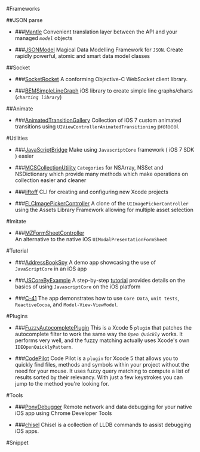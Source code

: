 #Frameworks

##JSON parse

* ###[Mantle](https://github.com/MantleFramework/Mantle)
Convenient translation layer between the API and your managed *`model`* objects

* ###[JSONModel](https://github.com/icanzilb/JSONModel)
Magical Data Modelling Framework for `JSON`. Create rapidly powerful, atomic and smart data model classes

##Socket

* ###[SocketRocket](https://github.com/square/SocketRocket)
A conforming Objective-C WebSocket client library.

* ###[BEMSimpleLineGraph](https://github.com/Boris-Em/BEMSimpleLineGraph)
iOS library to create simple line graphs/charts (*`charting library`*)

##Animate

* ###[AnimatedTransitionGallery](https://github.com/shu223/AnimatedTransitionGallery)
Collection of iOS 7 custom animated transitions using `UIViewControllerAnimatedTransitioning` protocol.

#Utilities

* ###[JavaScriptBridge](https://github.com/kishikawakatsumi/JavaScriptBridge)
Make using `JavascriptCore` framework ( iOS 7 SDK ) easier 

* ###[MCSCollectionUtility](https://github.com/macoscope/MCSCollectionUtility)
`Categories` for NSArray, NSSet and NSDictionary which provide many methods which make operations on collection easier and cleaner

* ###[liftoff](https://github.com/thoughtbot/liftoff?utm_source=ios+dev+tools&utm_medium=website&utm_campaign=ios+dev+tools&at=11lvzs&ct=ios+dev+tools)
CLI for creating and configuring new Xcode projects

* ###[ELCImagePickerController](https://github.com/B-Sides/ELCImagePickerController)
A clone of the `UIImagePickerController` using the Assets Library Framework allowing for multiple asset selection

#Imitate

* ###[MZFormSheetController](https://github.com/m1entus/MZFormSheetController)    
 An alternative to the native iOS `UIModalPresentationFormSheet`


#Tutorial

* ###[AddressBookSpy](https://github.com/jfahrenkrug/AddressBookSpy)
A demo app showcasing the use of `JavaScriptCore` in an iOS app

* ###[JSCoreByExample](https://github.com/Jobot/JSCoreByExample)
A step-by-step [tutorial][link] provides details on the basics of using `JavascriptCore` on the iOS platform

[link]:http://blog.bignerdranch.com/4736-javascriptcore-example/

* ###[C-41](https://github.com/AshFurrow/C-41)
The app demonstrates how to use `Core Data`, `unit tests`, `ReactiveCocoa`, and `Model-View-ViewModel`. 

#Plugins

* ###[FuzzyAutocompletePlugin](https://github.com/FuzzyAutocomplete/FuzzyAutocompletePlugin)
This is a Xcode 5 `plugin` that patches the autocomplete filter to work the same way the *`Open Quickly`* works. It performs very well, and the fuzzy matching actually uses Xcode's own `IDEOpenQuicklyPattern`.

* ###[CodePilot](https://github.com/macoscope/CodePilot)
Code Pilot is a `plugin` for Xcode 5 that allows you to quickly find files, methods and symbols within your project without the need for your mouse. It uses fuzzy query matching to compute a list of results sorted by their relevancy. With just a few keystrokes you can jump to the method you're looking for.


#Tools

* ###[PonyDebugger](https://github.com/square/PonyDebugger)
Remote network and data debugging for your native iOS app using Chrome Developer Tools

* ###[chisel](https://github.com/facebook/chisel)
Chisel is a collection of LLDB commands to assist debugging iOS apps.

#Snippet
